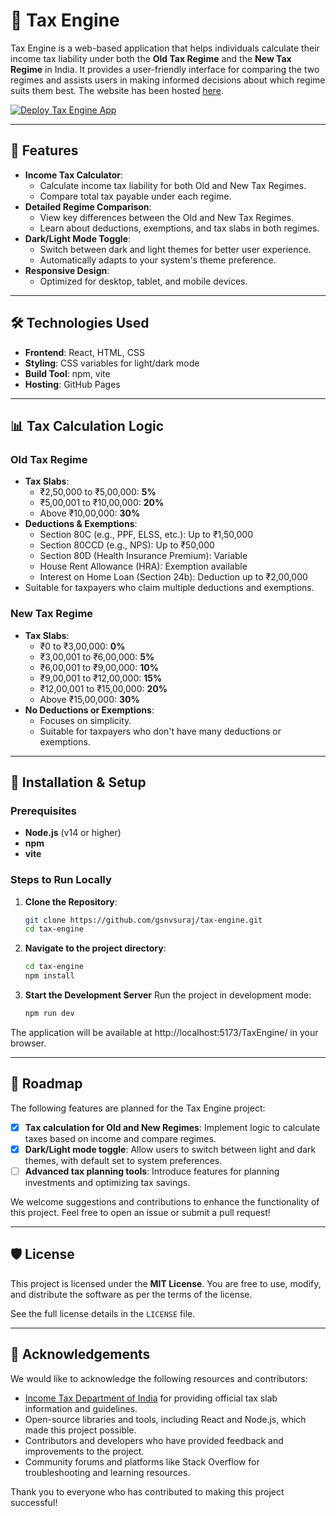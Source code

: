 # 🧮 Tax Engine

Tax Engine is a web-based application that helps individuals calculate their income tax liability under both the **Old Tax Regime** and the **New Tax Regime** in India. It provides a user-friendly interface for comparing the two regimes and assists users in making informed decisions about which regime suits them best. The website has been hosted [here](https://gsnvsuraj.github.io/TaxCalculator).

[![Deploy Tax Engine App](https://github.com/gsnvsuraj/TaxEngine/actions/workflows/deploy.yml/badge.svg)](https://github.com/gsnvsuraj/TaxEngine/actions/workflows/deploy.yml)

---

## 🚀 Features
- **Income Tax Calculator**:
  - Calculate income tax liability for both Old and New Tax Regimes.
  - Compare total tax payable under each regime.
- **Detailed Regime Comparison**:
  - View key differences between the Old and New Tax Regimes.
  - Learn about deductions, exemptions, and tax slabs in both regimes.
- **Dark/Light Mode Toggle**:
  - Switch between dark and light themes for better user experience.
  - Automatically adapts to your system's theme preference.
- **Responsive Design**:
  - Optimized for desktop, tablet, and mobile devices.

---

## 🛠️ Technologies Used
- **Frontend**: React, HTML, CSS
- **Styling**: CSS variables for light/dark mode
- **Build Tool**: npm, vite
- **Hosting**: GitHub Pages

---

## 📊 Tax Calculation Logic

### Old Tax Regime
- **Tax Slabs**:
  - ₹2,50,000 to ₹5,00,000: **5%**
  - ₹5,00,001 to ₹10,00,000: **20%**
  - Above ₹10,00,000: **30%**
- **Deductions & Exemptions**:
  - Section 80C (e.g., PPF, ELSS, etc.): Up to ₹1,50,000
  - Section 80CCD (e.g., NPS): Up to ₹50,000
  - Section 80D (Health Insurance Premium): Variable
  - House Rent Allowance (HRA): Exemption available
  - Interest on Home Loan (Section 24b): Deduction up to ₹2,00,000
- Suitable for taxpayers who claim multiple deductions and exemptions.

### New Tax Regime
- **Tax Slabs**:
  - ₹0 to ₹3,00,000: **0%**
  - ₹3,00,001 to ₹6,00,000: **5%**
  - ₹6,00,001 to ₹9,00,000: **10%**
  - ₹9,00,001 to ₹12,00,000: **15%**
  - ₹12,00,001 to ₹15,00,000: **20%**
  - Above ₹15,00,000: **30%**
- **No Deductions or Exemptions**:
  - Focuses on simplicity.
  - Suitable for taxpayers who don't have many deductions or exemptions.

---

## 🔧 Installation & Setup

### Prerequisites
- **Node.js** (v14 or higher)
- **npm**
- **vite**

### Steps to Run Locally
1. **Clone the Repository**:
   ```bash
   git clone https://github.com/gsnvsuraj/tax-engine.git
   cd tax-engine
   ```
   
1. **Navigate to the project directory**:

    ```bash
    cd tax-engine
    npm install 
    ```

1. **Start the Development Server**
   Run the project in development mode:

    ```bash
    npm run dev
    ```

The application will be available at http://localhost:5173/TaxEngine/ in your browser.

---

## 🎯 Roadmap

The following features are planned for the Tax Engine project:

- [x] **Tax calculation for Old and New Regimes**: Implement logic to calculate taxes based on income and compare regimes.
- [x] **Dark/Light mode toggle**: Allow users to switch between light and dark themes, with default set to system preferences.
- [ ] **Advanced tax planning tools**: Introduce features for planning investments and optimizing tax savings.

We welcome suggestions and contributions to enhance the functionality of this project. Feel free to open an issue or submit a pull request!

---

## 🛡️ License

This project is licensed under the **MIT License**. You are free to use, modify, and distribute the software as per the terms of the license.  

See the full license details in the `LICENSE` file.

---

## 🌟 Acknowledgements

We would like to acknowledge the following resources and contributors:

- [Income Tax Department of India](https://incometaxindia.gov.in) for providing official tax slab information and guidelines.
- Open-source libraries and tools, including React and Node.js, which made this project possible.
- Contributors and developers who have provided feedback and improvements to the project.
- Community forums and platforms like Stack Overflow for troubleshooting and learning resources.

Thank you to everyone who has contributed to making this project successful!


